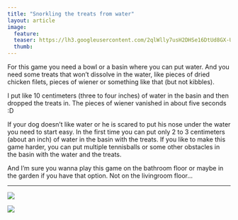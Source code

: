 ```yaml
---
title: "Snorkling the treats from water"
layout: article
image:
  feature:
  teaser: https://lh3.googleusercontent.com/2qlWlly7usH2DHSe16DtUd8GX-UypkVO7AIVLmG8OgM=w245
  thumb:
---
```


For this game you need a bowl or a basin where you can put water. And you need some treats that won’t dissolve in the water, like pieces of dried chicken filets, pieces of wiener or something like that (but not kibbles).

I put like 10 centimeters (three to four inches) of water in the basin and then dropped the treats in. The pieces of wiener vanished in about five seconds :D

If your dog doesn’t like water or he is scared to put his nose under the water you need to start easy. In the first time you can put only 2 to 3 centimeters (about an inch) of water in the basin with the treats.
If you like to make this game harder, you can put multiple tennisballs or some other obstacles in the basin with the water and the treats.

And I’m sure you wanna play this game on the bathroom floor or maybe in the garden if you have that option. Not on the livingroom floor…

---

[![](https://lh3.googleusercontent.com/QKip0qSSaKbph7gkNUh8mWvovqX6-D9P8aRWAd6z3-Y=w800)](https://lh3.googleusercontent.com/QKip0qSSaKbph7gkNUh8mWvovqX6-D9P8aRWAd6z3-Y=s0)

[![](https://lh3.googleusercontent.com/DJGwG4onTXIghaz1Y1qfGrHf6L5bMAm92AA0dbEgkk0=w800)](https://lh3.googleusercontent.com/DJGwG4onTXIghaz1Y1qfGrHf6L5bMAm92AA0dbEgkk0=s0)
